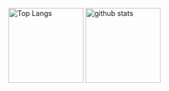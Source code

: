 
<p align="left"> 
  <img alt="Top Langs" height="150px" src="https://github-readme-stats.vercel.app/api/top-langs/?username=KosukeSumiyasu&layout=compact&theme=onedark" />
  <img alt="github stats" height="150px" src="https://github-readme-stats.vercel.app/api?username=KosukeSumiyasu&theme=onedark&show_icons=ture" />
</p>
